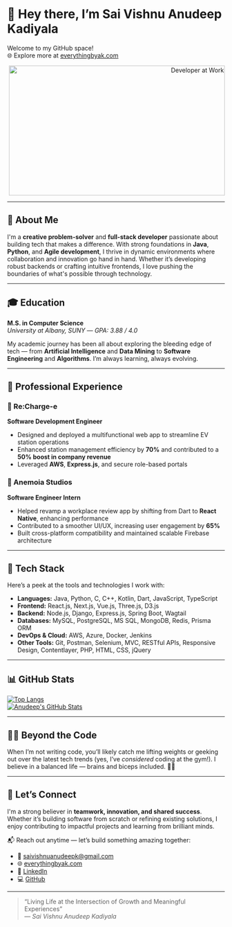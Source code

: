 # 👋 Hey there, I’m Sai Vishnu Anudeep Kadiyala

Welcome to my GitHub space!  
🌐 Explore more at [everythingbyak.com](https://www.everythingbyak.com/)

<p align="right">
  <img src="output-onlinegiftools.gif" alt="Developer at Work" width="500px" height="300px">
</p>

---

## 🌟 About Me

I'm a **creative problem-solver** and **full-stack developer** passionate about building tech that makes a difference. With strong foundations in **Java**, **Python**, and **Agile development**, I thrive in dynamic environments where collaboration and innovation go hand in hand. Whether it’s developing robust backends or crafting intuitive frontends, I love pushing the boundaries of what's possible through technology.

---

## 🎓 Education

**M.S. in Computer Science**  
*University at Albany, SUNY* — *GPA: 3.88 / 4.0*

My academic journey has been all about exploring the bleeding edge of tech — from **Artificial Intelligence** and **Data Mining** to **Software Engineering** and **Algorithms**. I’m always learning, always evolving.

---

## 💼 Professional Experience

### 🔧 Re:Charge-e  
**Software Development Engineer**

- Designed and deployed a multifunctional web app to streamline EV station operations  
- Enhanced station management efficiency by **70%** and contributed to a **50% boost in company revenue**  
- Leveraged **AWS**, **Express.js**, and secure role-based portals

### 🧩 Anemoia Studios  
**Software Engineer Intern**

- Helped revamp a workplace review app by shifting from Dart to **React Native**, enhancing performance  
- Contributed to a smoother UI/UX, increasing user engagement by **65%**  
- Built cross-platform compatibility and maintained scalable Firebase architecture

---

## 🧠 Tech Stack

Here’s a peek at the tools and technologies I work with:

- **Languages:** Java, Python, C, C++, Kotlin, Dart, JavaScript, TypeScript  
- **Frontend:** React.js, Next.js, Vue.js, Three.js, D3.js  
- **Backend:** Node.js, Django, Express.js, Spring Boot, Wagtail  
- **Databases:** MySQL, PostgreSQL, MS SQL, MongoDB, Redis, Prisma ORM  
- **DevOps & Cloud:** AWS, Azure, Docker, Jenkins  
- **Other Tools:** Git, Postman, Selenium, MVC, RESTful APIs, Responsive Design, Contentlayer, PHP, HTML, CSS, jQuery

---

## 📊 GitHub Stats

[![Top Langs](https://github-readme-stats.vercel.app/api/top-langs/?username=anudeep-17&layout=compact&hide=css,scss,tsql,racket,html&theme=tokyonight)](https://github.com/anuraghazra/github-readme-stats)  
[![Anudeep's GitHub Stats](https://awesome-github-stats.azurewebsites.net/user-stats/anudeep-17?cardType=level-alternate&theme=gotham)](https://github.com/anuraghazra/github-readme-stats)

---

## 🏋️‍♂️ Beyond the Code

When I’m not writing code, you’ll likely catch me lifting weights or geeking out over the latest tech trends (yes, I’ve *considered* coding at the gym!). I believe in a balanced life — brains and biceps included. 💪😄

---

## 🤝 Let’s Connect

I'm a strong believer in **teamwork, innovation, and shared success**. Whether it’s building software from scratch or refining existing solutions, I enjoy contributing to impactful projects and learning from brilliant minds.

📬 Reach out anytime — let’s build something amazing together:

- 📧 [saivishnuanudeepk@gmail.com](mailto:saivishnuanudeepk@gmail.com)  
- 🌐 [everythingbyak.com](https://www.everythingbyak.com)  
- 💼 [LinkedIn](https://www.linkedin.com/in/saivishnuanudeepkadiyala/)  
- 💻 [GitHub](https://github.com/anudeep-17)

---

> “Living Life at the Intersection of Growth and Meaningful Experiences”  
> — *Sai Vishnu Anudeep Kadiyala*
